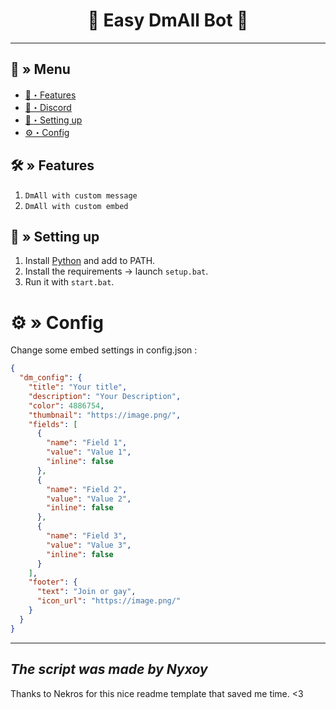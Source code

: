 <h1 align="center">
 🔑 Easy DmAll Bot 🤖
</h1>

---
## <a id="menu"></a>🔱 » Menu

- [🔰・Features](#features)
- [🌌・Discord](https://discord.gg/7wuewVZpRB)
- [🎉・Setting up](#setup)
- [⚙・Config](#config)


## <a id="features"></a>🛠 » Features
1. `DmAll with custom message`
2. `DmAll with custom embed`

## <a id="setup"></a> 📁 » Setting up

1. Install [Python](https://www.python.org/downloads/) and add to PATH.
2. Install the requirements → launch `setup.bat`.
3. Run it with `start.bat`.

# <a id="config"></a>⚙ » Config
Change some embed settings in config.json :

```json
{
  "dm_config": {
    "title": "Your title",
    "description": "Your Description",
    "color": 4886754,
    "thumbnail": "https://image.png/",
    "fields": [
      {
        "name": "Field 1",
        "value": "Value 1",
        "inline": false
      },
      {
        "name": "Field 2",
        "value": "Value 2",
        "inline": false
      },
      {
        "name": "Field 3",
        "value": "Value 3",
        "inline": false
      }
    ],
    "footer": {
      "text": "Join or gay",
      "icon_url": "https://image.png/"
    }
  }
}
```
---
*The script was made by Nyxoy*
---

Thanks to Nekros for this nice readme template that saved me time. <3
